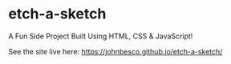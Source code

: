 # etch-a-sketch
A Fun Side Project Built Using HTML, CSS &amp; JavaScript!

See the site live here: https://johnbesco.github.io/etch-a-sketch/
